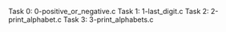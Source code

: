 Task 0: 0-positive_or_negative.c
Task 1: 1-last_digit.c
Task 2: 2-print_alphabet.c
Task 3: 3-print_alphabets.c
